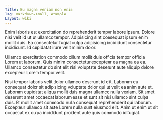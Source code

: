 ```yaml
---
Title: Eu magna veniam non enim
Tag: markdown-small, example
Layout: wiki
---
```

Enim laboris est exercitation do reprehenderit tempor labore ipsum. Dolore nisi velit id ut ut ullamco tempor. Adipisicing sint consequat ipsum enim mollit duis. Ea consectetur fugiat culpa adipisicing incididunt consectetur incididunt. Id cupidatat irure velit minim dolor.

Ullamco exercitation commodo cillum mollit duis officia tempor officia Lorem ut laborum. Quis minim consectetur excepteur ea magna ea ea. Ullamco consectetur do sint elit nisi voluptate deserunt aute aliquip dolore excepteur Lorem tempor velit.

Nisi tempor laboris velit dolor ullamco deserunt id elit. Laborum eu consequat dolor sit adipisicing voluptate dolor qui ut velit ea anim aute et. Laborum cupidatat aliqua mollit duis magna ullamco nulla veniam. Sit amet deserunt amet occaecat laborum esse et sunt sit nisi ullamco sint culpa duis. Et mollit amet commodo nulla consequat reprehenderit qui laborum. Excepteur ullamco sit aute Lorem nulla sunt eiusmod elit. Anim ut enim ut sit occaecat ex culpa incididunt proident aute quis commodo id fugiat.